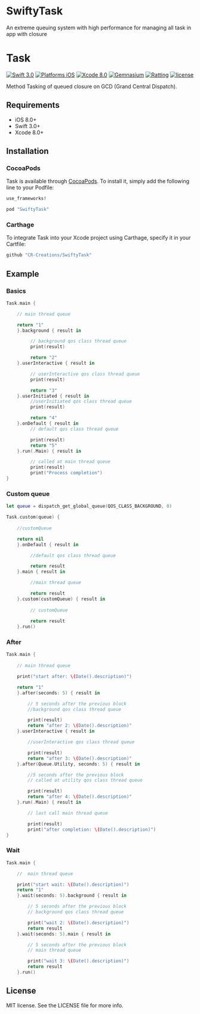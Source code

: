 # SwiftyTask
An extreme queuing system with high performance for managing all task in app with closure

# Task

[![Swift 3.0](https://img.shields.io/badge/Swift-3.0-orange.svg?style=flat)](https://developer.apple.com/swift/)
[![Platforms iOS](https://img.shields.io/badge/Platforms-iOS-lightgray.svg?style=flat)](https://developer.apple.com/swift/)
[![Xcode 8.0](https://img.shields.io/badge/Xcode-8.0-blue.svg?style=flat)](https://developer.apple.com/swift/)
[![Gemnasium](https://img.shields.io/gemnasium/mathiasbynens/he.svg)]()
[![Ratting](https://img.shields.io/amo/rating/dustman.svg)]()
[![license](https://img.shields.io/github/license/mashape/apistatus.svg)]()


Method Tasking of queued closure on GCD (Grand Central Dispatch).

## Requirements

* iOS 8.0+
* Swift 3.0+
* Xcode 8.0+

## Installation

### CocoaPods

Task is available through [CocoaPods](http://cocoapods.org). To install
it, simply add the following line to your Podfile:

```ruby
use_frameworks!

pod "SwiftyTask"
```

### Carthage

To integrate Task into your Xcode project using Carthage, specify it in your Cartfile:

```ruby
github "CR-Creations/SwiftyTask"
```

## Example


### Basics

```swift
Task.main {

    // main thread queue

    return "1"
    }.background { result in

         // background qos class thread queue
         print(result) 

         return "2"
    }.userInteractive { result in

         // userInteractive qos class thread queue
         print(result) 

         return "3"
    }.userInitiated { result in
         //userInitiated qos class thread queue
         print(result) 

         return "4"
    }.onDefault { result in
         // default qos class thread queue

         print(result)
         return "5"
    }.run(.Main) { result in

         // called at main thread queue
         print(result) 
         print("Process completion")
}
```

### Custom queue

```swift
let queue = dispatch_get_global_queue(QOS_CLASS_BACKGROUND, 0)

Task.custom(queue) {
    
    //customQueue

    return nil
    }.onDefault { result in

         //default qos class thread queue

         return result
    }.main { result in

         //main thread queue

         return result
    }.custom(customQueue) { result in
         
         // customQueue
         
         return result
    }.run()
```

### After

```swift
Task.main {
    
    // main thread queue

    print("start after: \(Date().description)")

    return "1"
    }.after(seconds: 5) { result in

        // 5 seconds after the previous block
        //background qos class thread queue

        print(result)
        return "after 2: \(Date().description)"
    }.userInteractive { result in

        //userInteractive qos class thread queue

        print(result)
        return "after 3: \(Date().description)"
    }.after(Queue.Utility, seconds: 5) { result in

        //5 seconds after the previous block
        // called at utility qos class thread queue

        print(result) 
        return "after 4: \(Date().description)"
    }.run(.Main) { result in

        // last call main thread queue

        print(result) 
        print("after completion: \(Date().description)")
}
```

### Wait

```swift
Task.main {

    //  main thread queue

    print("start wait: \(Date().description)")
    return "1"
    }.wait(seconds: 5).background { result in

        // 5 seconds after the previous block
        // background qos class thread queue

        print("wait 2: \(Date().description)")
        return result
    }.wait(seconds: 5).main { result in

        // 5 seconds after the previous block
        // main thread queue

        print("wait 3: \(Date().description)")
        return result
    }.run()


```



## License

MIT license. See the LICENSE file for more info.
